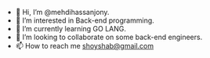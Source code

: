 - 👋 Hi, I’m @mehdihassanjony.
- 👀 I’m interested in Back-end programming.
- 🌱 I’m currently learning GO LANG.
- 💞️ I’m looking to collaborate on some back-end engineers.
- 📫 How to reach me shoyshab@gmail.com

<!---
mehdihassanjony/mehdihassanjony is a ✨ special ✨ repository because its `README.md` (this file) appears on your GitHub profile.
You can click the Preview link to take a look at your changes.
--->
